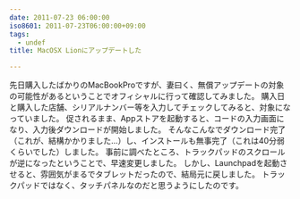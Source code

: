 ```yaml
---
date: 2011-07-23 06:00:00
iso8601: 2011-07-23T06:00:00+09:00
tags:
  - undef
title: MacOSX Lionにアップデートした

---
```


<p>先日購入したばかりのMacBookProですが、妻曰く、無償アップデートの対象の可能性があるということでオフィシャルに行って確認してみました。
購入日と購入した店舗、シリアルナンバー等を入力してチェックしてみると、対象になっていました。
促されるまま、Appストアを起動すると、コードの入力画面になり、入力後ダウンロードが開始しました。
そんなこんなでダウンロード完了（これが、結構かかりました&#133;）し、インストールも無事完了（これは40分弱くらいでした）しました。
<span class="mt-enclosure mt-enclosure-image" style="display: inline;"></span>
事前に調べたところ、トラックパッドのスクロールが逆になったということで、早速変更しました。
しかし、Launchpadを起動させると、雰囲気がまるでタブレットだったので、結局元に戻しました。
トラックパッドではなく、タッチパネルなのだと思うようにしたのです。
<span class="mt-enclosure mt-enclosure-image" style="display: inline;"></span></p>
    	